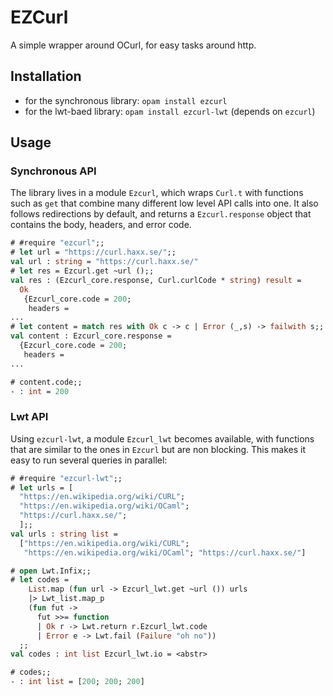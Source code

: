 # EZCurl

A simple wrapper around OCurl, for easy tasks around http.

## Installation

- for the synchronous library: `opam install ezcurl`
- for the lwt-baed library: `opam install ezcurl-lwt` (depends on `ezcurl`)

## Usage

### Synchronous API

The library lives in a module `Ezcurl`, which wraps `Curl.t` with functions
such as `get` that combine many different low level API calls into one.
It also follows redirections by default, and returns a `Ezcurl.response`
object that contains the body, headers, and error code.

```ocaml
# #require "ezcurl";;
# let url = "https://curl.haxx.se/";;
val url : string = "https://curl.haxx.se/"
# let res = Ezcurl.get ~url ();;
val res : (Ezcurl_core.response, Curl.curlCode * string) result =
  Ok
   {Ezcurl_core.code = 200;
    headers =
...
# let content = match res with Ok c -> c | Error (_,s) -> failwith s;;
val content : Ezcurl_core.response =
  {Ezcurl_core.code = 200;
   headers =
...

# content.code;;
- : int = 200
```


### Lwt API

Using `ezcurl-lwt`, a module `Ezcurl_lwt` becomes available, with
functions that are similar to the ones in `Ezcurl` but are non blocking.
This makes it easy to run several queries in parallel:

```ocaml
# #require "ezcurl-lwt";;
# let urls = [
  "https://en.wikipedia.org/wiki/CURL";
  "https://en.wikipedia.org/wiki/OCaml";
  "https://curl.haxx.se/";
  ];;
val urls : string list =
  ["https://en.wikipedia.org/wiki/CURL";
   "https://en.wikipedia.org/wiki/OCaml"; "https://curl.haxx.se/"]

# open Lwt.Infix;;
# let codes =
    List.map (fun url -> Ezcurl_lwt.get ~url ()) urls
    |> Lwt_list.map_p
    (fun fut ->
      fut >>= function
      | Ok r -> Lwt.return r.Ezcurl_lwt.code
      | Error e -> Lwt.fail (Failure "oh no"))
  ;;
val codes : int list Ezcurl_lwt.io = <abstr>

# codes;;
- : int list = [200; 200; 200]
```
